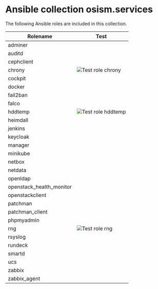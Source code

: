 # Ansible collection osism.services

The following Ansible roles are included in this collection.

| Rolename                 | Test                                                                                                                 |
|------------------------- |----------------------------------------------------------------------------------------------------------------------|
| adminer                  |                                                                                                                      |
| auditd                   |                                                                                                                      |
| cephclient               |                                                                                                                      |
| chrony                   | ![Test role chrony](https://github.com/osism/ansible-collection-services/workflows/Test%20role%20chrony/badge.svg)   |
| cockpit                  |                                                                                                                      |
| docker                   |                                                                                                                      |
| fail2ban                 |                                                                                                                      |
| falco                    |                                                                                                                      |
| hddtemp                  | ![Test role hddtemp](https://github.com/osism/ansible-collection-services/workflows/Test%20role%20hddtemp/badge.svg) |
| heimdall                 |                                                                                                                      |
| jenkins                  |                                                                                                                      |
| keycloak                 |                                                                                                                      |
| manager                  |                                                                                                                      |
| minikube                 |                                                                                                                      |
| netbox                   |                                                                                                                      |
| netdata                  |                                                                                                                      |
| openldap                 |                                                                                                                      |
| openstack_health_monitor |                                                                                                                      |
| openstackclient          |                                                                                                                      |
| patchman                 |                                                                                                                      |
| patchman_client          |                                                                                                                      |
| phpmyadmin               |                                                                                                                      |
| rng                      | ![Test role rng](https://github.com/osism/ansible-collection-services/workflows/Test%20role%20rng/badge.svg)         |
| rsyslog                  |                                                                                                                      |
| rundeck                  |                                                                                                                      |
| smartd                   |                                                                                                                      |
| ucs                      |                                                                                                                      |
| zabbix                   |                                                                                                                      |
| zabbix_agent             |                                                                                                                      |
